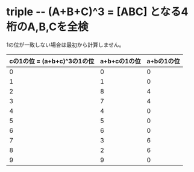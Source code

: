 # triple -- (A+B+C)^3 = [ABC] となる4桁のA,B,Cを全検
1の位が一致しない場合は最初から計算しません。

| cの1の位 = (a+b+c)^3の1の位 | a+b+cの1の位 | a+bの1の位 |
|---------------------------|-------------|-----------|
| 0 | 0 | 0 |
| 1 | 1 | 0 |
| 2 | 8 | 4 |
| 3 | 7 | 4 |
| 4 | 4 | 0 |
| 5 | 5 | 0 |
| 6 | 6 | 0 |
| 7 | 3 | 6 |
| 8 | 2 | 6 |
| 9 | 9 | 0 |
